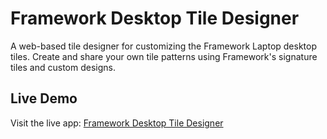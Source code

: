 # Framework Desktop Tile Designer

A web-based tile designer for customizing the Framework Laptop desktop tiles. Create and share your own tile patterns using Framework's signature tiles and custom designs.

## Live Demo

Visit the live app: [Framework Desktop Tile Designer](https://jackbarclay.github.io/framework-tiles/index.html)
